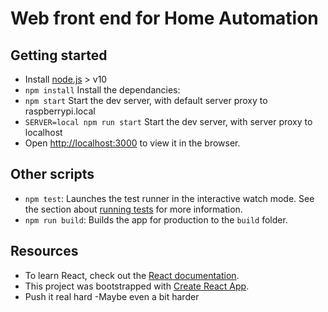 # Web front end for Home Automation

## Getting started
- Install [node.js](https://nodejs.org/en/) > v10
- `npm install` Install the dependancies: 
- `npm start` Start the dev server, with default server proxy to raspberrypi.local
- `SERVER=local npm run start` Start the dev server, with server proxy to localhost
- Open [http://localhost:3000](http://localhost:3000) to view it in the browser.

## Other scripts
- `npm test`: Launches the test runner in the interactive watch mode. See the section about [running tests](https://facebook.github.io/create-react-app/docs/running-tests) for more information.
- `npm run build`: Builds the app for production to the `build` folder.

## Resources
- To learn React, check out the [React documentation](https://reactjs.org/).
- This project was bootstrapped with [Create React App](https://github.com/facebook/create-react-app).
- Push it real hard
-Maybe even a bit harder